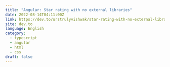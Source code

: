 ```yaml
---
title: "Angular: Star rating with no external libraries"
date: 2022-08-14T04:11:00Z
link: https://dev.to/urstrulyvishwak/star-rating-with-no-external-libraries-in-angular-1lp5?utm_medium=RSS&utm_source=news.12bit.vn
site: dev.to
language: English
category:
  - typescript
  - angular
  - html
  - css
draft: false
---
```


